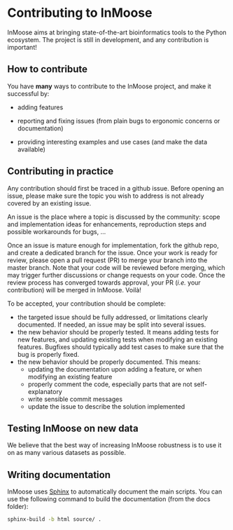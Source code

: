# Contributing to InMoose

InMoose aims at bringing state-of-the-art bioinformatics tools to the Python
ecosystem. The project is still in development, and any contribution is
important!

## How to contribute

You have **many** ways to contribute to the InMoose project, and make it successful by:

* adding features

* reporting and fixing issues (from plain bugs to ergonomic concerns or
  documentation)

* providing interesting examples and use cases (and make the data available)

## Contributing in practice

Any contribution should first be traced in a github issue. Before opening an
issue, please make sure the topic you wish to address is not already covered by
an existing issue.

An issue is the place where a topic is discussed by the community: scope and
implementation ideas for enhancements, reproduction steps and possible
workarounds for bugs, ...

Once an issue is mature enough for implementation, fork the github repo, and
create a dedicated branch for the issue. Once your work is ready for review,
please open a pull request (PR) to merge your branch into the master branch.
Note that your code will be reviewed before merging, which may trigger further
discussions or change requests on your code. Once the review process has
converged towards approval, your PR (*i.e.* your contribution) will be merged in
InMoose. Voilà!

To be accepted, your contribution should be complete:
- the targeted issue should be fully addressed, or limitations clearly
  documented. If needed, an issue may be split into several issues.
- the new behavior should be properly tested. It means adding tests for new
  features, and updating existing tests when modifying an existing features.
  Bugfixes should typically add test cases to make sure that the bug is properly
  fixed.
- the new behavior should be properly documented. This means:
  + updating the documentation upon adding a feature, or when modifying an
    existing feature
  + properly comment the code, especially parts that are not self-explanatory
  + write sensible commit messages
  + update the issue to describe the solution implemented

## Testing InMoose on new data

We believe that the best way of increasing InMoose robustness is to use it on as
many various datasets as possible.

## Writing documentation

InMoose uses
[Sphinx](https://www.sphinx-doc.org/en/master/usage/quickstart.html) to
automatically document the main scripts. You can use the following command to
build the documentation (from the docs folder):

```bash
sphinx-build -b html source/ .
```
